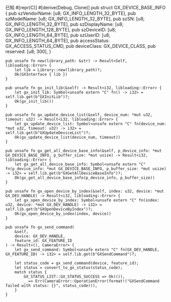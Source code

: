 已知
#[repr(C)]
#[derive(Debug, Clone)]
pub struct GX_DEVICE_BASE_INFO {
    pub szVendorName: [u8; GX_INFO_LENGTH_32_BYTE],
    pub szModelName: [u8; GX_INFO_LENGTH_32_BYTE],
    pub szSN: [u8; GX_INFO_LENGTH_32_BYTE],
    pub szDisplayName: [u8; GX_INFO_LENGTH_128_BYTE],
    pub szDeviceID: [u8; GX_INFO_LENGTH_64_BYTE],
    pub szUserID: [u8; GX_INFO_LENGTH_64_BYTE],
    pub accessStatus: GX_ACCESS_STATUS_CMD,
    pub deviceClass: GX_DEVICE_CLASS,
    pub reserved: [u8; 300],
}

    pub unsafe fn new(library_path: &str) -> Result<Self, libloading::Error> {
        let lib = Library::new(library_path)?;
        Ok(GXInterface { lib })
    }

    pub unsafe fn gx_init_lib(&self) -> Result<i32, libloading::Error> {
        let gx_init_lib: Symbol<unsafe extern "C" fn() -> i32> = self.lib.get(b"GXInitLib")?;
        Ok(gx_init_lib())
    }

    pub unsafe fn gx_update_device_list(&self, device_num: *mut u32, timeout: u32) -> Result<i32, libloading::Error> {
        let gx_update_device_list: Symbol<unsafe extern "C" fn(device_num: *mut u32, timeout: u32) -> i32> = self.lib.get(b"GXUpdateDeviceList")?;
        Ok(gx_update_device_list(device_num, timeout))
    }

    pub unsafe fn gx_get_all_device_base_info(&self, p_device_info: *mut GX_DEVICE_BASE_INFO, p_buffer_size: *mut usize) -> Result<i32, libloading::Error> {
        let gx_get_all_device_base_info: Symbol<unsafe extern "C" fn(p_device_info: *mut GX_DEVICE_BASE_INFO, p_buffer_size: *mut usize) -> i32> = self.lib.get(b"GXGetAllDeviceBaseInfo")?;
        Ok(gx_get_all_device_base_info(p_device_info, p_buffer_size))
    }

    pub unsafe fn gx_open_device_by_index(&self, index: u32, device: *mut GX_DEV_HANDLE) -> Result<i32, libloading::Error> {
        let gx_open_device_by_index: Symbol<unsafe extern "C" fn(index: u32, device: *mut GX_DEV_HANDLE) -> i32> = self.lib.get(b"GXOpenDeviceByIndex")?;
        Ok(gx_open_device_by_index(index, device))
    }

    pub unsafe fn gx_send_command(
        &self, 
        device: GX_DEV_HANDLE, 
        feature_id: GX_FEATURE_ID
    ) -> Result<(), CameraError> {
        let gx_send_command: Symbol<unsafe extern "C" fn(GX_DEV_HANDLE, GX_FEATURE_ID) -> i32> = self.lib.get(b"GXSendCommand")?;
        
        let status_code = gx_send_command(device, feature_id);
        let status = convert_to_gx_status(status_code);
        match status {
            GX_STATUS_LIST::GX_STATUS_SUCCESS => Ok(()),
            _ => Err(CameraError::OperationError(format!("GXSendCommand failed with status: {}", status_code))),
        }
    }
    